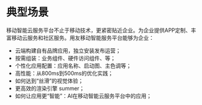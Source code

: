 # 典型场景

移动智能云服务平台不止于移动技术，更紧密贴近企业。为企业提供APP定制、丰富移动云服务和社区服务。用友移动智能服务平台能够为企业：  
*	云端构建自有品牌应用，独立安装发布运营；
*	按需组装：业务组件、硬件访问组件、等；
*	个性化应用配置：应用名称、启动图、主色调等；
*	高性能：从800ms到500ms的优化实践；
*	如何达到“丝滑”的视觉体验；
*	更高效的渲染引擎 summer；
*	如何让应用更“智能”：AI在移动智能云服务平台中的应用；
